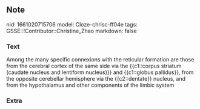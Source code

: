 ## Note
nid: 1661020715706
model: Cloze-chrisc-ff04e
tags: GSSE::!Contributor::Christine_Zhao
markdown: false

### Text
<div>
  <div>
    <div>
      Among the many specific connexions with the reticular
      formation are those from the cerebral cortex of the same side
      via the {{c1::corpus striatum (caudate nucleus and lentiform
      nucleus)}} and {{c1::globus pallidus}}, from the opposite
      cerebellar hemisphere via the {{c2::dentate}} nucleus, and
      from the hypothalamus and other components of the limbic
      system
    </div>
  </div>
</div>

### Extra

